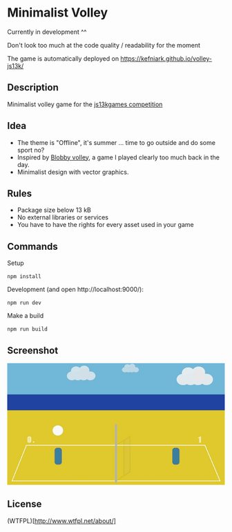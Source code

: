 # Minimalist Volley

Currently in development ^^

Don't look too much at the code quality / readability for the moment

The game is automatically deployed on https://kefniark.github.io/volley-js13k/

## Description
Minimalist volley game for the [js13kgames competition]((http://js13kgames.com/))

## Idea
 * The theme is "Offline", it's summer ... time to go outside and do some sport no?
 * Inspired by [Blobby volley](https://en.wikipedia.org/wiki/Blobby_Volley), a game I played clearly too much back in the day.
 * Minimalist design with vector graphics.

## Rules
 * Package size below 13 kB
 * No external libraries or services
 * You have to have the rights for every asset used in your game

## Commands
Setup
```
npm install
```

Development (and open http://localhost:9000/):
```
npm run dev
```

Make a build
```
npm run build
```

## Screenshot
![Screenshot](preview.jpg)

## License
(WTFPL)[http://www.wtfpl.net/about/]
